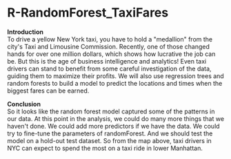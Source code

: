 # R-RandomForest_TaxiFares
**Introduction** </br>
To drive a yellow New York taxi, you have to hold a "medallion" from the city's Taxi and Limousine Commission. Recently, one of those changed hands for over one million dollars, which shows how lucrative the job can be. But this is the age of business intelligence and analytics! Even taxi drivers can stand to benefit from some careful investigation of the data, guiding them to maximize their profits. We will also use regression trees and random forests to build a model to predict the locations and times when the biggest fares can be earned.

**Conclusion** </br>
So it looks like the random forest model captured some of the patterns in our data. At this point in the analysis, we could do many more things that we haven't done. We could add more predictors if we have the data. We could try to fine-tune the parameters
of randomForest. And we should test the model on a hold-out test dataset. So from the map above, taxi drivers in NYC can expect to spend the most on a taxi ride in lower Manhattan.
